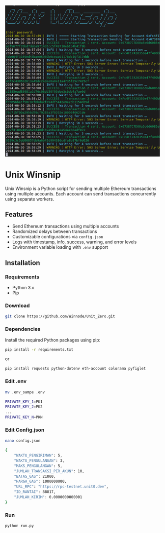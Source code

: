 ![Alt Text](https://github.com/Winnode/Unit_Zero/raw/main/sc.png)


# Unix Winsnip

Unix Winsnip is a Python script for sending multiple Ethereum transactions using multiple accounts. Each account can send transactions concurrently using separate workers.

## Features

- Send Ethereum transactions using multiple accounts
- Randomized delays between transactions
- Customizable configurations via `config.json`
- Logs with timestamp, info, success, warning, and error levels
- Environment variable loading with `.env` support

## Installation

### Requirements

- Python 3.x
- Pip

### Download

```bash
git clone https://github.com/Winnode/Unit_Zero.git
```

### Dependencies

Install the required Python packages using pip:

```bash
pip install -r requirements.txt
```
or

```bash
pip install requests python-dotenv eth-account colorama pyfiglet
```

### Edit .env

```bash
mv .env_sampe .env
```

```bash
PRIVATE_KEY_1=PK1
PRIVATE_KEY_2=PK2
...
PRIVATE_KEY_N=PKN
```

### Edit Config.json

```bash
nano config.json
```


```bash
{
    "WAKTU_PENGIRIMAN": 5,
    "WAKTU_PENGULANGAN": 3,
    "MAKS_PENGULANGAN": 5,
    "JUMLAH_TRANSAKSI_PER_AKUN": 10,
    "BATAS_GAS": 21000,
    "HARGA_GAS": 1000000000,
    "URL_RPC": "https://rpc-testnet.unit0.dev",
    "ID_RANTAI": 88817,
    "JUMLAH_KIRIM": 0.0000000000001
}
```

### Run

```bash
python run.py
```

